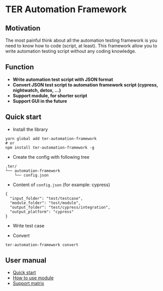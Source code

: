 # TER Automation Framework

## Motivation

The most painful think about all the automation testing framework is you need to know how to code (script, at least).
This framework allow you to write automation testing script without any coding knowledge.

## Function

* **Write automation test script with JSON format**
* **Convert JSON test script to automation framework script (cypress, nightwatch, detox, ...)**
* **Support module, for shorter script**
* **Support GUI in the future**

## Quick start

* Install the library
```
yarn global add ter-automation-framework
# or
npm install ter-automation-framework -g
```

* Create the config with following tree
```
.ter/
└── automation-framework
    └── config.json
```

* Content of `config.json` (for example: cypress)
```
{
  "input_folder": "test/testcase",
  "module_folder": "test/module",
  "output_folder": "test/cypress/integration",
  "output_platform": "cypress"
}
```

* Write test case

* Convert
```
ter-automation-framework convert
```

## User manual

* [Quick start](/docs/quickstart.md)
* [How to use module](/docs/how_to_use_module.md')
* [Support matrix](/docs/support_matrix.md)